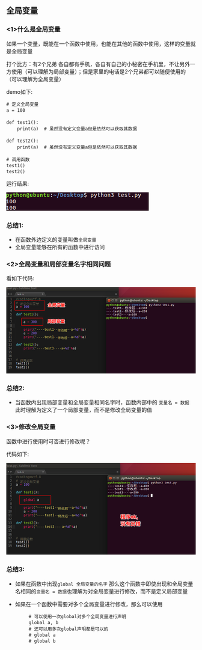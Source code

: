 ## 全局变量

### <1>什么是全局变量

如果一个变量，既能在一个函数中使用，也能在其他的函数中使用，这样的变量就是全局变量

打个比方：有2个兄弟 各自都有手机，各自有自己的小秘密在手机里，不让另外一方使用（可以理解为局部变量）；但是家里的电话是2个兄弟都可以随便使用的（可以理解为全局变量）

demo如下:

```
# 定义全局变量
a = 100

def test1():
    print(a)  # 虽然没有定义变量a但是依然可以获取其数据

def test2():
    print(a)  # 虽然没有定义变量a但是依然可以获取其数据

# 调用函数
test1()
test2()
```

运行结果:

![img](../Images/01-第7天-7.png)

### 总结1:

- 在函数外边定义的变量叫做`全局变量`
- 全局变量能够在所有的函数中进行访问

### <2>全局变量和局部变量名字相同问题

看如下代码:

![img](../Images/01-第7天-10.png)

### 总结2:

- 当函数内出现局部变量和全局变量相同名字时，函数内部中的 `变量名 = 数据` 此时理解为定义了一个局部变量，而不是修改全局变量的值

### <3>修改全局变量

函数中进行使用时可否进行修改呢？

代码如下:

![img](../Images/01-第7天-9.png)

### 总结3:

- 如果在函数中出现`global 全局变量的名字` 那么这个函数中即使出现和全局变量名相同的`变量名 = 数据`也理解为对全局变量进行修改，而不是定义局部变量

- 如果在一个函数中需要对多个全局变量进行修改，那么可以使用

  ```
       # 可以使用一次global对多个全局变量进行声明
       global a, b
       # 还可以用多次global声明都是可以的
       # global a
       # global b
  ```
